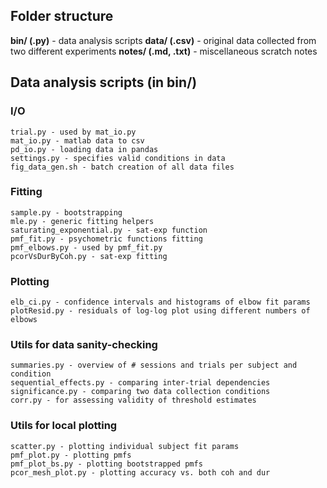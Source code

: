 ## Folder structure

__bin/ (.py)__ - data analysis scripts
__data/ (.csv)__ - original data collected from two different experiments
__notes/ (.md, .txt)__ - miscellaneous scratch notes

## Data analysis scripts (in bin/)

### I/O
    trial.py - used by mat_io.py
    mat_io.py - matlab data to csv
    pd_io.py - loading data in pandas
    settings.py - specifies valid conditions in data
    fig_data_gen.sh - batch creation of all data files

### Fitting
    sample.py - bootstrapping
    mle.py - generic fitting helpers
    saturating_exponential.py - sat-exp function
    pmf_fit.py - psychometric functions fitting
    pmf_elbows.py - used by pmf_fit.py
    pcorVsDurByCoh.py - sat-exp fitting

### Plotting
    elb_ci.py - confidence intervals and histograms of elbow fit params
    plotResid.py - residuals of log-log plot using different numbers of elbows    

### Utils for data sanity-checking
    summaries.py - overview of # sessions and trials per subject and condition
    sequential_effects.py - comparing inter-trial dependencies
    significance.py - comparing two data collection conditions
    corr.py - for assessing validity of threshold estimates

### Utils for local plotting
    scatter.py - plotting individual subject fit params
    pmf_plot.py - plotting pmfs
    pmf_plot_bs.py - plotting bootstrapped pmfs
    pcor_mesh_plot.py - plotting accuracy vs. both coh and dur